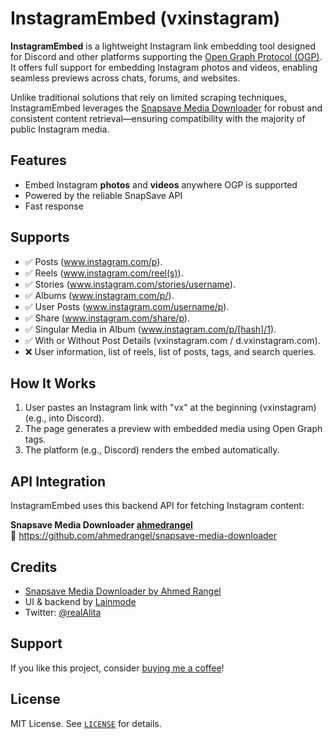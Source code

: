 # InstagramEmbed (vxinstagram)

**InstagramEmbed** is a lightweight Instagram link embedding tool designed for Discord and other platforms supporting the [Open Graph Protocol (OGP)](https://ogp.me/). It offers full support for embedding Instagram photos and videos, enabling seamless previews across chats, forums, and websites.

Unlike traditional solutions that rely on limited scraping techniques, InstagramEmbed leverages the [Snapsave Media Downloader](https://github.com/ahmedrangel/snapsave-media-downloader) for robust and consistent content retrieval—ensuring compatibility with the majority of public Instagram media.

## Features

- Embed Instagram **photos** and **videos** anywhere OGP is supported
- Powered by the reliable SnapSave API
- Fast response 

## Supports

- ✅ Posts (www.instagram.com/p).
- ✅ Reels (www.instagram.com/reel(s)).
- ✅ Stories (www.instagram.com/stories/username).
- ✅ Albums (www.instagram.com/p/).
- ✅ User Posts (www.instagram.com/username/p).
- ✅ Share (www.instagram.com/share/p).
- ✅ Singular Media in Album (www.instagram.com/p/[hash]/1).
- ✅ With or Without Post Details (vxinstagram.com / d.vxinstagram.com).
- ❌ User information, list of reels, list of posts, tags, and search queries.

## How It Works

1. User pastes an Instagram link with "vx" at the beginning (vxinstagram) (e.g., into Discord).
2. The page generates a preview with embedded media using Open Graph tags.
3. The platform (e.g., Discord) renders the embed automatically.

## API Integration

InstagramEmbed uses this backend API for fetching Instagram content:

**Snapsave Media Downloader [ahmedrangel](https://github.com/ahmedrangel)**  
🔗 https://github.com/ahmedrangel/snapsave-media-downloader

## Credits

- [Snapsave Media Downloader by Ahmed Rangel](https://github.com/ahmedrangel/snapsave-media-downloader)
- UI & backend by [Lainmode](https://github.com/Lainmode)
- Twitter: [@realAlita](https://twitter.com/realAlita)

## Support

If you like this project, consider [buying me a coffee](https://www.buymeacoffee.com/alsauce)!

## License

MIT License. See [`LICENSE`](./LICENSE) for details.
